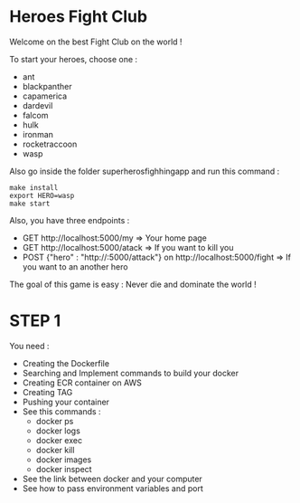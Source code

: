 Heroes Fight Club
===

Welcome on the best Fight Club on the world !

To start your heroes, choose one :
- ant
- blackpanther
- capamerica
- dardevil
- falcom
- hulk
- ironman
- rocketraccoon
- wasp


Also go inside the folder superherosfighhingapp and run this command :


```
make install
export HERO=wasp
make start
```

Also, you have three endpoints :

- GET http://localhost:5000/my => Your home page
- GET http://localhost:5000/atack => If you want to kill you
- POST {"hero" : "http://<IP>:5000/attack"} on  http://localhost:5000/fight => If you want to an another hero


The goal of this game is easy : Never die and dominate the world !


# STEP 1

You need :
- Creating the Dockerfile
- Searching and Implement commands to build your docker
- Creating ECR container on AWS
- Creating TAG
- Pushing your container
- See this commands :
    - docker ps
    - docker logs
    - docker exec
    - docker kill
    - docker images
    - docker inspect
- See the link  between docker and your computer
- See how to pass environment variables and port
